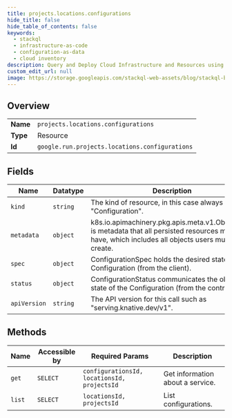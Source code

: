 ```yaml
---
title: projects.locations.configurations
hide_title: false
hide_table_of_contents: false
keywords:
  - stackql
  - infrastructure-as-code
  - configuration-as-data
  - cloud inventory
description: Query and Deploy Cloud Infrastructure and Resources using SQL
custom_edit_url: null
image: https://storage.googleapis.com/stackql-web-assets/blog/stackql-blog-post-featured-image.png
---
```

  
    

## Overview
<table><tbody>
<tr><td><b>Name</b></td><td><code>projects.locations.configurations</code></td></tr>
<tr><td><b>Type</b></td><td>Resource</td></tr>
<tr><td><b>Id</b></td><td><code>google.run.projects.locations.configurations</code></td></tr>
</tbody></table>

## Fields
| Name | Datatype | Description |
| ---- | -------- | ----------- |
| `kind` | `string` | The kind of resource, in this case always "Configuration". |
| `metadata` | `object` | k8s.io.apimachinery.pkg.apis.meta.v1.ObjectMeta is metadata that all persisted resources must have, which includes all objects users must create. |
| `spec` | `object` | ConfigurationSpec holds the desired state of the Configuration (from the client). |
| `status` | `object` | ConfigurationStatus communicates the observed state of the Configuration (from the controller). |
| `apiVersion` | `string` | The API version for this call such as "serving.knative.dev/v1". |
## Methods
| Name | Accessible by | Required Params | Description |
| ---- | ------------- | --------------- | ----------- |
| `get` | `SELECT` | `configurationsId, locationsId, projectsId` | Get information about a service. |
| `list` | `SELECT` | `locationsId, projectsId` | List configurations. |
